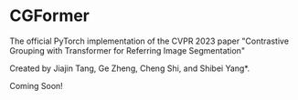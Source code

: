 # CGFormer
The official PyTorch implementation of the CVPR 2023 paper "Contrastive Grouping with Transformer for Referring Image Segmentation"

Created by Jiajin Tang, Ge Zheng, Cheng Shi, and Shibei Yang*.

Coming Soon!

